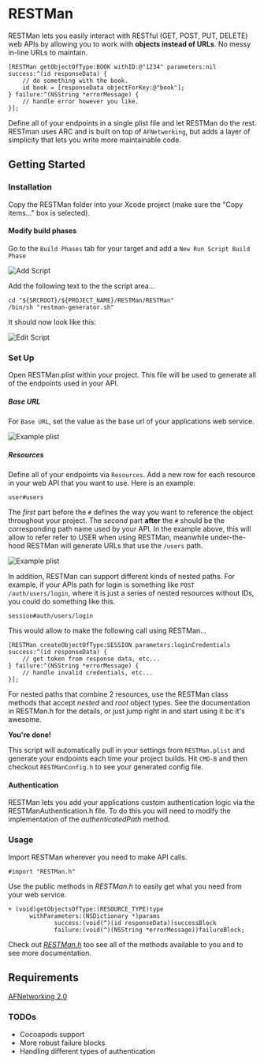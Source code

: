RESTMan
============

RESTMan lets you easily interact with RESTful (GET, POST, PUT, DELETE) web APIs by allowing you to work with **objects instead of URLs**. No messy in-line URLs to maintain.

    [RESTMan getObjectOfType:BOOK withID:@"1234" parameters:nil success:^(id responseData) {
        // do something with the book.
        id book = [responseData objectForKey:@"book"];
    } failure:^(NSString *errorMessage) {
        // handle error however you like.
    }];

Define all of your endpoints in a single plist file and let RESTMan do the rest. RESTman uses ARC and is built on top of `AFNetworking`, but adds a layer of simplicity that lets you write more maintainable code.

## Getting Started

### Installation

Copy the RESTMan folder into your Xcode project (make sure the "Copy items..." box is selected).

#### Modify build phases

Go to the `Build Phases` tab for your target and add a `New Run Script Build Phase`

![Add Script](https://dl.dropbox.com/s/9cpy4nuhwihn67m/rest-machine-add-build-script.png)
    
Add the following text to the the script area...

    cd "${SRCROOT}/${PROJECT_NAME}/RESTMan/RESTMan"
    /bin/sh "restman-generator.sh"

It should now look like this:

![Edit Script](https://dl.dropbox.com/s/ot10lj4fa9qgrov/restman_run_script.png)

### Set Up

Open RESTMan.plist within your project. This file will be used to generate all of the endpoints used in your API.

##### Base URL
For `Base URL`, set the value as the base url of your applications web service.

  ![Example plist](https://dl.dropbox.com/s/hem7iggve7688gs/rest-machine-screen1.png)

##### Resources

Define all of your endpoints via `Resources`.  Add a new row for each resource in your web API that you want to use. Here is an example:

    user#users

The *first* part before the `#` defines the way you want to reference the object throughout your project. The *second* part **after** the `#` should be the corresponding path name used by your API. In the example above, this will allow to refer refer to USER when using RESTMan, meanwhile under-the-hood RESTMan will generate URLs that use the `/users` path.

  ![Example plist](https://dl.dropbox.com/s/cl2yy3ofopcqw1n/rest-machine-screen2.png)

In addition, RESTMan can support different kinds of nested paths. For example, if your APIs path for login is something like `POST /auth/users/login`, where it is just a series of nested resources without IDs, you could do something like this.

    session#auth/users/login
    
This would allow to make the following call using RESTMan...

    [RESTMan createObjectOfType:SESSION parameters:loginCredentials success:^(id responseData) {
        // get token from response data, etc...
    } failure:^(NSString *errorMessage) {
        // handle invalid credentials, etc...
    }];
    
For nested paths that combine 2 resources, use the RESTMan class methods that accept *nested* and *root* object types. See the documentation in RESTMan.h for the details, or just jump right in and start using it bc it's awesome.


**You're done!**

This script will automatically pull in your settings from `RESTMan.plist` and generate your endpoints each time your project builds. Hit `CMD-B` and then checkout `RESTManConfig.h` to see your generated config file.

#### Authentication

RESTMan lets you add your applications custom authentication logic via the RESTManAuthentication.h file. 
To do this you will need to modify the implementation of the *authenticatedPath* method.

### Usage

Import RESTMan wherever you need to make API calls.

    #import "RESTMan.h"

Use the public methods in *RESTMan.h* to easily get what you need from your web service.

    + (void)getObjectsOfType:(RESOURCE_TYPE)type
          withParameters:(NSDictionary *)params
                 success:(void(^)(id responseData))successBlock
                 failure:(void(^)(NSString *errorMessage))failureBlock;

Check out [*RESTMan.h*](https://github.com/camclendenin/RESTMan/blob/master/RESTMan/RESTMan.h) too see all of the methods available to you and to see more documentation.

## Requirements

[AFNetworking 2.0](https://github.com/AFNetworking/AFNetworking)


### TODOs

- Cocoapods support
- More robust failure blocks
- Handling different types of authentication


